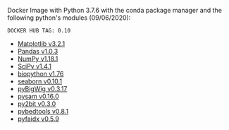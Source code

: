 Docker Image with Python 3.7.6 with the conda package manager and the following python's modules (09/06/2020):

    DOCKER HUB TAG: 0.10

  * [Matplotlib v3.2.1](https://matplotlib.org/) 
  * [Pandas v1.0.3](https://github.com/pandas-dev/pandas) 
  * [NumPy v1.18.1](https://github.com/numpy/numpy) 
  * [SciPy v1.4.1](https://github.com/scipy/scipy) 
  * [biopython v1.76](https://biopython.org/) 
  * [seaborn v0.10.1](https://seaborn.pydata.org/) 
  * [pyBigWig v0.3.17](https://github.com/deeptools/pyBigWig)
  * [pysam v0.16.0](https://github.com/pysam-developers/pysam)
  * [py2bit v0.3.0](https://github.com/deeptools/py2bit)
  * [pybedtools v0.8.1](https://daler.github.io/pybedtools/#)
  * [pyfaidx v0.5.9](https://pypi.org/project/pyfaidx/)
  